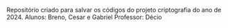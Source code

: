 Repositório criado para salvar os códigos do projeto criptografia do ano de 2024.
Alunos: Breno, Cesar e Gabriel
Professor: Décio
